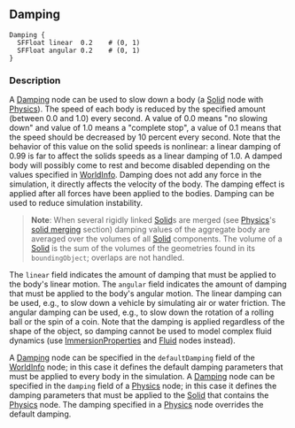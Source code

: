 ## Damping

```
Damping {
  SFFloat linear  0.2    # (0, 1)
  SFFloat angular 0.2    # (0, 1)
}
```

### Description

A [Damping](#damping) node can be used to slow down a body (a [Solid](solid.md) node with [Physics](physics.md)).
The speed of each body is reduced by the specified amount (between 0.0 and 1.0) every second.
A value of 0.0 means "no slowing down" and value of 1.0 means a "complete stop", a value of 0.1 means that the speed should be decreased by 10 percent every second.
Note that the behavior of this value on the solid speeds is nonlinear: a linear damping of 0.99 is far to affect the solids speeds as a linear damping of 1.0.
A damped body will possibly come to rest and become disabled depending on the values specified in [WorldInfo](worldinfo.md).
Damping does not add any force in the simulation, it directly affects the velocity of the body.
The damping effect is applied after all forces have been applied to the bodies.
Damping can be used to reduce simulation instability.

> **Note**: When several rigidly linked [Solid](solid.md)s are merged (see [Physics](physics.md)'s [solid merging](physics.md#implicit-solid-merging-and-joints) section) damping values of the aggregate body are averaged over the volumes of all [Solid](solid.md) components.
The volume of a [Solid](solid.md) is the sum of the volumes of the geometries found in its `boundingObject`; overlaps are not handled.

The `linear` field indicates the amount of damping that must be applied to the body's linear motion.
The `angular` field indicates the amount of damping that must be applied to the body's angular motion.
The linear damping can be used, e.g., to slow down a vehicle by simulating air or water friction.
The angular damping can be used, e.g., to slow down the rotation of a rolling ball or the spin of a coin.
Note that the damping is applied regardless of the shape of the object, so damping cannot be used to model complex fluid dynamics (use [ImmersionProperties](immersionproperties.md) and [Fluid](fluid.md) nodes instead).

A [Damping](#damping) node can be specified in the `defaultDamping` field of the [WorldInfo](worldinfo.md) node; in this case it defines the default damping parameters that must be applied to every body in the simulation.
A [Damping](#damping) node can be specified in the `damping` field of a [Physics](physics.md) node; in this case it defines the damping parameters that must be applied to the [Solid](solid.md) that contains the [Physics](physics.md) node.
The damping specified in a [Physics](physics.md) node overrides the default damping.
